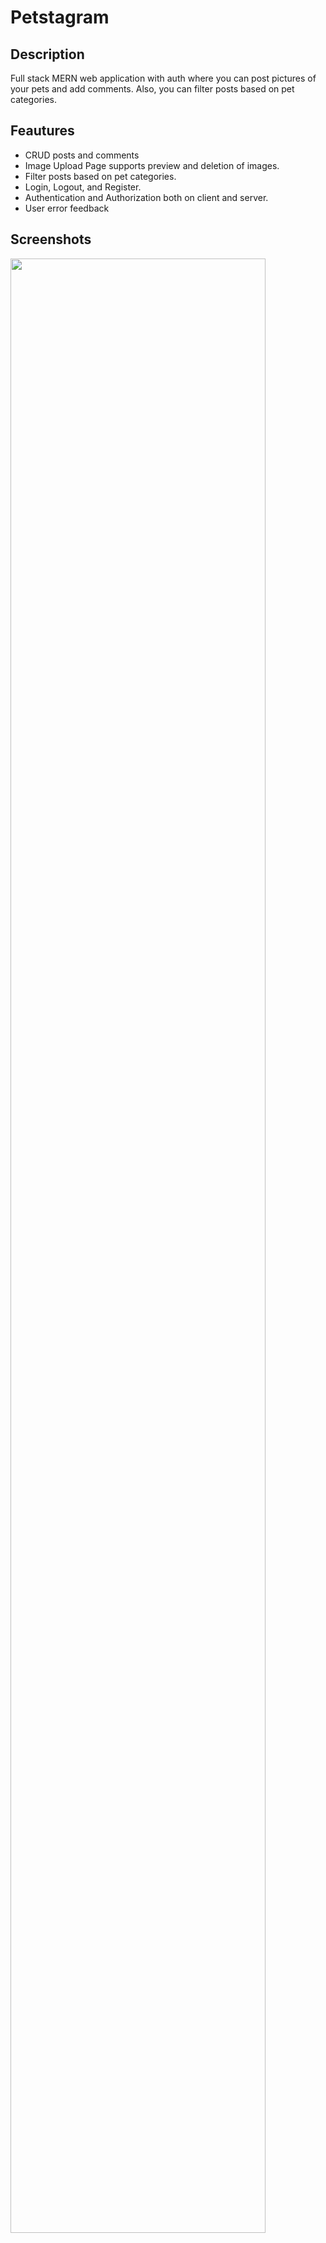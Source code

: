 # Petstagram

## Description
Full stack MERN web application with auth where you can post pictures of your pets and add comments. Also, you can filter posts based on pet categories.

## Feautures
* CRUD posts and comments
* Image Upload Page supports preview and deletion of images.
* Filter posts based on pet categories.
* Login, Logout, and Register.
* Authentication and Authorization both on client and server.
* User error feedback

## Screenshots
<img src="https://res.cloudinary.com/dz5atgdtb/image/upload/v1692153152/KakaoTalk_Photo_2023-08-16-11-26-18_001_yu6xzu.jpg" width="90%"></img>
<br/>
<img src="https://res.cloudinary.com/dz5atgdtb/image/upload/v1692153153/KakaoTalk_Photo_2023-08-16-11-26-18_003_cuq3hh.jpg" width="90%"></img>
<img src="https://res.cloudinary.com/dz5atgdtb/image/upload/v1692153152/KakaoTalk_Photo_2023-08-16-11-26-18_002_dieoso.jpg" width="90%"></img>

## Run Program Locally

Set .env file in the backend folder.

Backend folder
```
npm install
node src/app.js
```

Frontend folder
```
npm install
npm run dev
```
## Technologies

* Frontend:
  * React
  * React-Redux & Redux-Toolkit
  * React-Router
  * Axios
  * js-cookie

* Backend:
  * Express
  * Mongoose & MongoDB
  * bcryptjs
  * jsonwebtoken
  * multer
